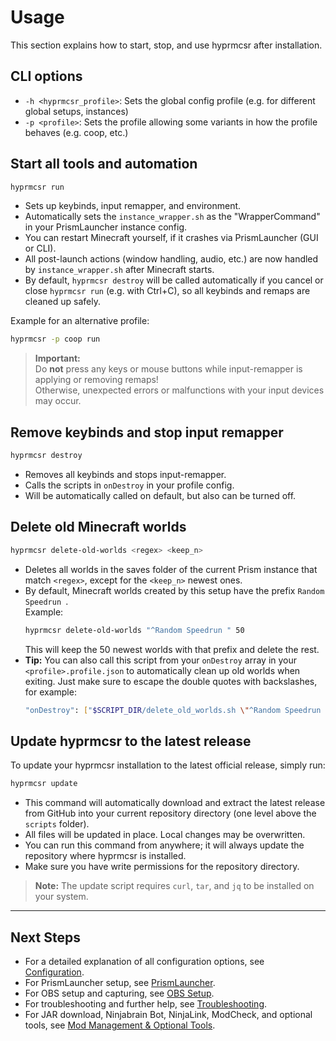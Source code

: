 # Usage

This section explains how to start, stop, and use hyprmcsr after installation.

## CLI options

- `-h <hyprmcsr_profile>`: Sets the global config profile (e.g. for different global setups, instances)
- `-p <profile>`: Sets the profile allowing some variants in how the profile behaves (e.g. coop, etc.)

## Start all tools and automation

```bash
hyprmcsr run
```
- Sets up keybinds, input remapper, and environment.
- Automatically sets the `instance_wrapper.sh` as the "WrapperCommand" in your PrismLauncher instance config.
- You can restart Minecraft yourself, if it crashes via PrismLauncher (GUI or CLI).
- All post-launch actions (window handling, audio, etc.) are now handled by `instance_wrapper.sh` after Minecraft starts.
- By default, `hyprmcsr destroy` will be called automatically if you cancel or close `hyprmcsr run` (e.g. with Ctrl+C), so all keybinds and remaps are cleaned up safely.

Example for an alternative profile:
```bash
hyprmcsr -p coop run
```

> **Important:**  
> Do **not** press any keys or mouse buttons while input-remapper is applying or removing remaps!  
> Otherwise, unexpected errors or malfunctions with your input devices may occur.

## Remove keybinds and stop input remapper

```bash
hyprmcsr destroy
```
- Removes all keybinds and stops input-remapper.
- Calls the scripts in `onDestroy` in your profile config.
- Will be automatically called on default, but also can be turned off.

## Delete old Minecraft worlds

```bash
hyprmcsr delete-old-worlds <regex> <keep_n>
```
- Deletes all worlds in the saves folder of the current Prism instance that match `<regex>`, except for the `<keep_n>` newest ones.
- By default, Minecraft worlds created by this setup have the prefix `Random Speedrun `.  
  Example:  
  ```bash
  hyprmcsr delete-old-worlds "^Random Speedrun " 50
  ```
  This will keep the 50 newest worlds with that prefix and delete the rest.
- **Tip:** You can also call this script from your `onDestroy` array in your `<profile>.profile.json` to automatically clean up old worlds when exiting. Just make sure to escape the double quotes with backslashes, for example: 
  ```bash
  "onDestroy": ["$SCRIPT_DIR/delete_old_worlds.sh \"^Random Speedrun \" 50"]
  ```

## Update hyprmcsr to the latest release

To update your hyprmcsr installation to the latest official release, simply run:

```bash
hyprmcsr update
```

- This command will automatically download and extract the latest release from GitHub into your current repository directory (one level above the `scripts` folder).
- All files will be updated in place. Local changes may be overwritten.
- You can run this command from anywhere; it will always update the repository where hyprmcsr is installed.
- Make sure you have write permissions for the repository directory.

> **Note:** The update script requires `curl`, `tar`, and `jq` to be installed on your system.

---

## Next Steps

- For a detailed explanation of all configuration options, see [Configuration](./004-configuration.md).
- For PrismLauncher setup, see [PrismLauncher](./010-prismlauncher.md).
- For OBS setup and capturing, see [OBS Setup](./013-obs-setup.md).
- For troubleshooting and further help, see [Troubleshooting](./020-troubleshooting.md).
- For JAR download, Ninjabrain Bot, NinjaLink, ModCheck, and optional tools, see [Mod Management & Optional Tools](./015-jar-download.md).
